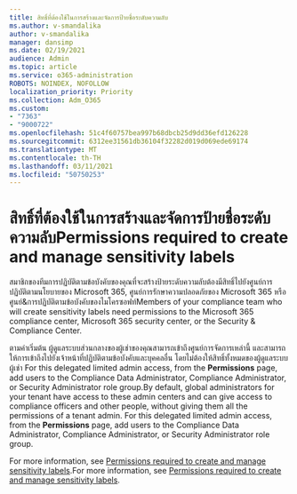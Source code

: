 ```yaml
---
title: สิทธิ์ที่ต้องใช้ในการสร้างและจัดการป้ายชื่อระดับความลับ
ms.author: v-smandalika
author: v-smandalika
manager: dansimp
ms.date: 02/19/2021
audience: Admin
ms.topic: article
ms.service: o365-administration
ROBOTS: NOINDEX, NOFOLLOW
localization_priority: Priority
ms.collection: Adm_O365
ms.custom:
- "7363"
- "9000722"
ms.openlocfilehash: 51c4f60757bea997b68dbcb25d9dd36efd126228
ms.sourcegitcommit: 6312ee31561db36104f32282d019d069ede69174
ms.translationtype: MT
ms.contentlocale: th-TH
ms.lasthandoff: 03/11/2021
ms.locfileid: "50750253"
---
```

# <a name="permissions-required-to-create-and-manage-sensitivity-labels"></a><span data-ttu-id="69188-102">สิทธิ์ที่ต้องใช้ในการสร้างและจัดการป้ายชื่อระดับความลับ</span><span class="sxs-lookup"><span data-stu-id="69188-102">Permissions required to create and manage sensitivity labels</span></span>

<span data-ttu-id="69188-103">สมาชิกของทีมการปฏิบัติตามข้อบังคับของคุณที่จะสร้างป้ายระดับความลับต้องมีสิทธิ์ไปยังศูนย์การปฏิบัติตามนโยบายของ Microsoft 365, ศูนย์การรักษาความปลอดภัยของ Microsoft 365 หรือศูนย์&การปฏิบัติตามข้อบังคับของไมโครซอฟท์</span><span class="sxs-lookup"><span data-stu-id="69188-103">Members of your compliance team who will create sensitivity labels need permissions to the Microsoft 365 compliance center, Microsoft 365 security center, or the Security & Compliance Center.</span></span>

<span data-ttu-id="69188-104">ตามค่าเริ่มต้น ผู้ดูแลระบบส่วนกลางของผู้เช่าของคุณสามารถเข้าถึงศูนย์การจัดการเหล่านี้ และสามารถให้การเข้าถึงไปยังเจ้าหน้าที่ปฏิบัติตามข้อบังคับและบุคคลอื่น โดยไม่ต้องให้สิทธิ์ทั้งหมดของผู้ดูแลระบบผู้เช่า For this delegated limited admin access, from the **Permissions** page, add users to the Compliance Data Administrator, Compliance Administrator, or Security Administrator role group.</span><span class="sxs-lookup"><span data-stu-id="69188-104">By default, global administrators for your tenant have access to these admin centers and can give access to compliance officers and other people, without giving them all the permissions of a tenant admin. For this delegated limited admin access, from the **Permissions** page, add users to the Compliance Data Administrator, Compliance Administrator, or Security Administrator role group.</span></span>

<span data-ttu-id="69188-105">For more information, see [Permissions required to create and manage sensitivity labels](https://docs.microsoft.com/microsoft-365/compliance/get-started-with-sensitivity-labels).</span><span class="sxs-lookup"><span data-stu-id="69188-105">For more information, see [Permissions required to create and manage sensitivity labels](https://docs.microsoft.com/microsoft-365/compliance/get-started-with-sensitivity-labels).</span></span>
